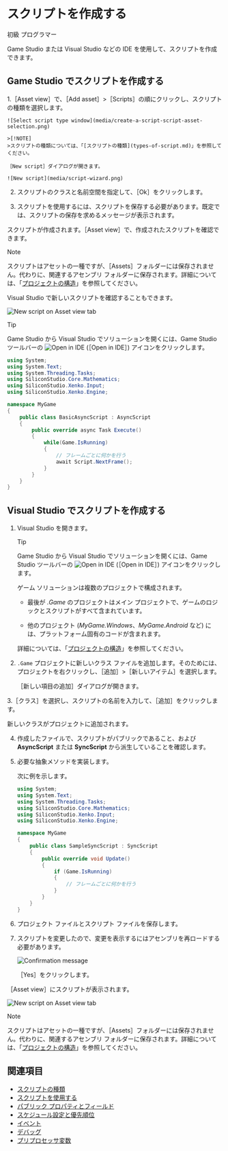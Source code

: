 # スクリプトを作成する

<span class="label label-doc-level">初級</span>
<span class="label label-doc-audience">プログラマー</span>

Game Studio または Visual Studio などの IDE を使用して、スクリプトを作成できます。

## Game Studio でスクリプトを作成する

1.［Asset view］で、［Add asset］>［Scripts］の順にクリックし、スクリプトの種類を選択します。

	![Select script type window](media/create-a-script-script-asset-selection.png)

	>[!NOTE]
	>スクリプトの種類については、「[スクリプトの種類](types-of-script.md)」を参照してください。

	［New script］ダイアログが開きます。

	![New script](media/script-wizard.png)

2. スクリプトのクラスと名前空間を指定して、［Ok］をクリックします。

3. スクリプトを使用するには、スクリプトを保存する必要があります。既定では、スクリプトの保存を求めるメッセージが表示されます。

スクリプトが作成されます。［Asset view］で、作成されたスクリプトを確認できます。

>[!NOTE]
> スクリプトはアセットの一種ですが、［Assets］フォルダーには保存されません。代わりに、関連するアセンブリ フォルダーに保存されます。詳細については、「[プロジェクトの構造](../files-and-folders/project-structure.md)」を参照してください。

Visual Studio で新しいスクリプトを確認することもできます。

![New script on Asset view tab](media/create-a-script-new-script-asset-view.png)

> [!TIP]
> Game Studio から Visual Studio でソリューションを開くには、Game Studio ツールバーの ![Open in IDE](media/create-a-script-ide-icon.png) (［Open in IDE］) アイコンをクリックします。

```cs
using System;
using System.Text;
using System.Threading.Tasks;
using SiliconStudio.Core.Mathematics;
using SiliconStudio.Xenko.Input;
using SiliconStudio.Xenko.Engine;

namespace MyGame
{
	public class BasicAsyncScript : AsyncScript
	{
		public override async Task Execute()
		{
			while(Game.IsRunning)
			{
				// フレームごとに何かを行う
				await Script.NextFrame();
			}
		}
	}
}
```

## Visual Studio でスクリプトを作成する

1. Visual Studio を開きます。

	> [!TIP]
	> Game Studio から Visual Studio でソリューションを開くには、Game Studio ツールバーの ![Open in IDE](media/create-a-script-ide-icon.png) (［Open in IDE］) アイコンをクリックします。

	ゲーム ソリューションは複数のプロジェクトで構成されます。

	* 最後が *.Game* のプロジェクトはメイン プロジェクトで、ゲームのロジックとスクリプトがすべて含まれています。

	* 他のプロジェクト (*MyGame.Windows*、*MyGame.Android* など) には、プラットフォーム固有のコードが含まれます。

	詳細については、「[プロジェクトの構造](../files-and-folders/project-structure.md)」を参照してください。

2. `.Game` プロジェクトに新しいクラス ファイルを追加します。そのためには、プロジェクトを右クリックし、［追加］>［新しいアイテム］を選択します。

	［新しい項目の追加］ダイアログが開きます。

3.［クラス］を選択し、スクリプトの名前を入力して、［追加］をクリックします。

   新しいクラスがプロジェクトに追加されます。

4. 作成したファイルで、スクリプトがパブリックであること、および **AsyncScript** または **SyncScript** から派生していることを確認します。

5. 必要な抽象メソッドを実装します。

	次に例を示します。

	```cs
	using System;
	using System.Text;
	using System.Threading.Tasks;
	using SiliconStudio.Core.Mathematics;
	using SiliconStudio.Xenko.Input;
	using SiliconStudio.Xenko.Engine;

	namespace MyGame
	{
		public class SampleSyncScript : SyncScript
		{			
			public override void Update()
			{
				if (Game.IsRunning)
				{
					// フレームごとに何かを行う
				}
			}
		}
	}
	```

6. プロジェクト ファイルとスクリプト ファイルを保存します。

7. スクリプトを変更したので、変更を表示するにはアセンブリを再ロードする必要があります。

	![Confirmation message](media/create-a-script-confirmation-message.png)

	［Yes］をクリックします。

［Asset view］にスクリプトが表示されます。

![New script on Asset view tab](media/create-a-script-new-script-asset-view.png)

>[!NOTE]
> スクリプトはアセットの一種ですが、［Assets］フォルダーには保存されません。代わりに、関連するアセンブリ フォルダーに保存されます。詳細については、「[プロジェクトの構造](../files-and-folders/project-structure.md)」を参照してください。

## 関連項目

* [スクリプトの種類](types-of-script.md)
* [スクリプトを使用する](use-a-script.md)
* [パブリック プロパティとフィールド](public-properties-and-fields.md)
* [スケジュール設定と優先順位](scheduling-and-priorities.md)
* [イベント](events.md)
* [デバッグ](debugging.md)
* [プリプロセッサ変数](preprocessor-variables.md)
